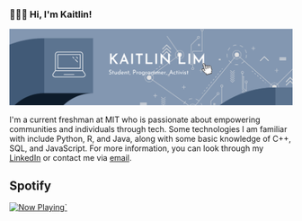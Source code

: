 ### 👩🏻‍💻 Hi, I'm Kaitlin!

![banner](/images/banner.png)

I'm a current freshman at MIT who is passionate about empowering communities and individuals through tech. Some technologies I am familiar with include Python, R, and Java, along with some basic knowledge of C++, SQL, and JavaScript. For more information, you can look through my [LinkedIn](https://linkedin.com/edukait) or contact me via [email](mailto:kaitlim@mit.edu).

## Spotify
<a href="https://natemoo-re-lcymcb92w.vercel.app/now-playing?open">
    <img src="https://natemoo-re-lcymcb92w.vercel.app/now-playing" width="256" height="64" alt="Now Playing">`
</a>
<!--
**edukait/edukait** is a ✨ _special_ ✨ repository because its `README.md` (this file) appears on your GitHub profile.
